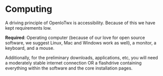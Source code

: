 # Computing

A driving principle of OpenIoTwx is accessibility.
Because of this we have kept requirements low.

**Required**: Operating computer (because of our love for open source software,
we suggest Linux, Mac and Windows work as well), a monitor, a keyboard, and a mouse.  

Additionally, for the preliminary downloads, applications, etc, you will need a moderately stable
internet connection OR a flashdrive containing everything within the software 
and the core installation pages.

